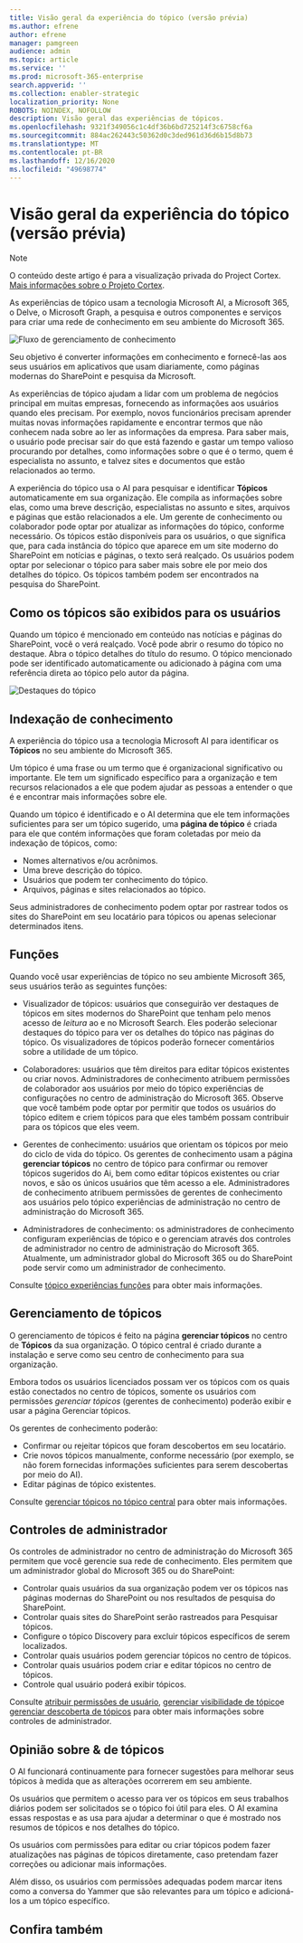 ```yaml
---
title: Visão geral da experiência do tópico (versão prévia)
ms.author: efrene
author: efrene
manager: pamgreen
audience: admin
ms.topic: article
ms.service: ''
ms.prod: microsoft-365-enterprise
search.appverid: ''
ms.collection: enabler-strategic
localization_priority: None
ROBOTS: NOINDEX, NOFOLLOW
description: Visão geral das experiências de tópicos.
ms.openlocfilehash: 9321f349056c1c4df36b6bd725214f3c6758cf6a
ms.sourcegitcommit: 884ac262443c50362d0c3ded961d36d6b15d8b73
ms.translationtype: MT
ms.contentlocale: pt-BR
ms.lasthandoff: 12/16/2020
ms.locfileid: "49698774"
---
```

# <a name="topic-experiences-overview-preview"></a>Visão geral da experiência do tópico (versão prévia)

> [!Note] 
> O conteúdo deste artigo é para a visualização privada do Project Cortex. [Mais informações sobre o Projeto Cortex](https://aka.ms/projectcortex).

As experiências de tópico usam a tecnologia Microsoft AI, a Microsoft 365, o Delve, o Microsoft Graph, a pesquisa e outros componentes e serviços para criar uma rede de conhecimento em seu ambiente do Microsoft 365. 

   ![Fluxo de gerenciamento de conhecimento](../media/knowledge-management/knowledge-management-flowchart.png) </br> 

Seu objetivo é converter informações em conhecimento e fornecê-las aos seus usuários em aplicativos que usam diariamente, como páginas modernas do SharePoint e pesquisa da Microsoft.

As experiências de tópico ajudam a lidar com um problema de negócios principal em muitas empresas, fornecendo as informações aos usuários quando eles precisam. Por exemplo, novos funcionários precisam aprender muitas novas informações rapidamente e encontrar termos que não conhecem nada sobre ao ler as informações da empresa. Para saber mais, o usuário pode precisar sair do que está fazendo e gastar um tempo valioso procurando por detalhes, como informações sobre o que é o termo, quem é especialista no assunto, e talvez sites e documentos que estão relacionados ao termo.

A experiência do tópico usa o AI para pesquisar e identificar **Tópicos** automaticamente em sua organização. Ele compila as informações sobre elas, como uma breve descrição, especialistas no assunto e sites, arquivos e páginas que estão relacionados a ele. Um gerente de conhecimento ou colaborador pode optar por atualizar as informações do tópico, conforme necessário. Os tópicos estão disponíveis para os usuários, o que significa que, para cada instância do tópico que aparece em um site moderno do SharePoint em notícias e páginas, o texto será realçado. Os usuários podem optar por selecionar o tópico para saber mais sobre ele por meio dos detalhes do tópico. Os tópicos também podem ser encontrados na pesquisa do SharePoint.


## <a name="how-topics-are-displayed-to-users"></a>Como os tópicos são exibidos para os usuários

Quando um tópico é mencionado em conteúdo nas notícias e páginas do SharePoint, você o verá realçado. Você pode abrir o resumo do tópico no destaque. Abra o tópico detalhes do título do resumo. O tópico mencionado pode ser identificado automaticamente ou adicionado à página com uma referência direta ao tópico pelo autor da página. 

   ![Destaques do tópico](../media/knowledge-management/saturn.png) </br> 


## <a name="knowledge-indexing"></a>Indexação de conhecimento

A experiência do tópico usa a tecnologia Microsoft AI para identificar os **Tópicos** no seu ambiente do Microsoft 365.

Um tópico é uma frase ou um termo que é organizacional significativo ou importante. Ele tem um significado específico para a organização e tem recursos relacionados a ele que podem ajudar as pessoas a entender o que é e encontrar mais informações sobre ele.

Quando um tópico é identificado e o AI determina que ele tem informações suficientes para ser um tópico sugerido, uma **página de tópico** é criada para ele que contém informações que foram coletadas por meio da indexação de tópicos, como:

- Nomes alternativos e/ou acrônimos.
- Uma breve descrição do tópico.
- Usuários que podem ter conhecimento do tópico.
- Arquivos, páginas e sites relacionados ao tópico.

Seus administradores de conhecimento podem optar por rastrear todos os sites do SharePoint em seu locatário para tópicos ou apenas selecionar determinados itens.

## <a name="roles"></a>Funções

Quando você usar experiências de tópico no seu ambiente Microsoft 365, seus usuários terão as seguintes funções:

- Visualizador de tópicos: usuários que conseguirão ver destaques de tópicos em sites modernos do SharePoint que tenham pelo menos acesso de *leitura* ao e no Microsoft Search. Eles poderão selecionar destaques do tópico para ver os detalhes do tópico nas páginas do tópico. Os visualizadores de tópicos poderão fornecer comentários sobre a utilidade de um tópico.

- Colaboradores: usuários que têm direitos para editar tópicos existentes ou criar novos. Administradores de conhecimento atribuem permissões de colaborador aos usuários por meio do tópico experiências de configurações no centro de administração do Microsoft 365. Observe que você também pode optar por permitir que todos os usuários do tópico editem e criem tópicos para que eles também possam contribuir para os tópicos que eles veem.

- Gerentes de conhecimento: usuários que orientam os tópicos por meio do ciclo de vida do tópico. Os gerentes de conhecimento usam a página **gerenciar tópicos** no centro de tópico para confirmar ou remover tópicos sugeridos do Ai, bem como editar tópicos existentes ou criar novos, e são os únicos usuários que têm acesso a ele. Administradores de conhecimento atribuem permissões de gerentes de conhecimento aos usuários pelo tópico experiências de administração no centro de administração do Microsoft 365. 

- Administradores de conhecimento: os administradores de conhecimento configuram experiências de tópico e o gerenciam através dos controles de administrador no centro de administração do Microsoft 365. Atualmente, um administrador global do Microsoft 365 ou do SharePoint pode servir como um administrador de conhecimento.

Consulte [tópico experiências funções](topic-experiences-roles.md) para obter mais informações.

## <a name="topic-management"></a>Gerenciamento de tópicos

O gerenciamento de tópicos é feito na página **gerenciar tópicos** no centro de **Tópicos** da sua organização. O tópico central é criado durante a instalação e serve como seu centro de conhecimento para sua organização. 

Embora todos os usuários licenciados possam ver os tópicos com os quais estão conectados no centro de tópicos, somente os usuários com permissões *gerenciar tópicos* (gerentes de conhecimento) poderão exibir e usar a página Gerenciar tópicos.

Os gerentes de conhecimento poderão:

- Confirmar ou rejeitar tópicos que foram descobertos em seu locatário.
- Crie novos tópicos manualmente, conforme necessário (por exemplo, se não forem fornecidas informações suficientes para serem descobertas por meio do AI).
- Editar páginas de tópico existentes.</br>

Consulte [gerenciar tópicos no tópico central](manage-topics.md) para obter mais informações.  


## <a name="admin-controls"></a>Controles de administrador

Os controles de administrador no centro de administração do Microsoft 365 permitem que você gerencie sua rede de conhecimento. Eles permitem que um administrador global do Microsoft 365 ou do SharePoint:

- Controlar quais usuários da sua organização podem ver os tópicos nas páginas modernas do SharePoint ou nos resultados de pesquisa do SharePoint.
- Controlar quais sites do SharePoint serão rastreados para Pesquisar tópicos.
- Configure o tópico Discovery para excluir tópicos específicos de serem localizados.
- Controlar quais usuários podem gerenciar tópicos no centro de tópicos.
- Controlar quais usuários podem criar e editar tópicos no centro de tópicos.
- Controle qual usuário poderá exibir tópicos.

Consulte [atribuir permissões de usuário](https://docs.microsoft.com/microsoft-365/knowledge/plan-topic-experiences#user-permissions), [gerenciar visibilidade de tópico](https://docs.microsoft.com/microsoft-365/knowledge/topic-experiences-knowledge-rules)e [gerenciar descoberta de tópicos](https://docs.microsoft.com/microsoft-365/knowledge/topic-experiences-discovery) para obter mais informações sobre controles de administrador.

## <a name="topic-curation--feedback"></a>Opinião sobre & de tópicos

O AI funcionará continuamente para fornecer sugestões para melhorar seus tópicos à medida que as alterações ocorrerem em seu ambiente. 

Os usuários que permitem o acesso para ver os tópicos em seus trabalhos diários podem ser solicitados se o tópico foi útil para eles. O AI examina essas respostas e as usa para ajudar a determinar o que é mostrado nos resumos de tópicos e nos detalhes do tópico.

Os usuários com permissões para editar ou criar tópicos podem fazer atualizações nas páginas de tópicos diretamente, caso pretendam fazer correções ou adicionar mais informações. 

Além disso, os usuários com permissões adequadas podem marcar itens como a conversa do Yammer que são relevantes para um tópico e adicioná-los a um tópico específico. 


## <a name="see-also"></a>Confira também

